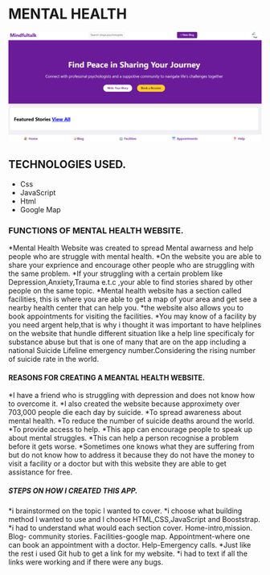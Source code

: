 # MENTAL HEALTH
<img src="./4.png" alt="">

## TECHNOLOGIES USED.
* Css
* JavaScript
* Html
* Google Map
### FUNCTIONS OF MENTAL HEALTH WEBSITE.
*Mental Health Website was created to spread Mental awarness and help people who are struggle with mental health.
*On the website you are able to share your exprience and encourage other people who are struggling with the same problem.
*If your struggling with a certain problem like Depression,Anxiety,Trauma e.t.c ,your able to find stories shared by other people on the same topic.
*Mental health website has a section called facilities, this is where you are able to get a map of your area and get see a nearby health center that can help you.
*the website also allows you to book appointments for visiting the facilities.
*You may know of a facility by you need argent help,that is why i thought it was important to have helplines on the website that hundle different situation like a help line specificaly for substance abuse but that is one of many that are on the app including a national Suicide Lifeline emergency number.Considering the rising number of suicide rate in the world.

#### REASONS FOR CREATING A MEANTAL HEALTH WEBSITE.
*I have a friend who is struggling with depression and does not know how to overcome it.
*I also created the website because approximety over 703,000 people die each day by suicide.
*To spread awareness about mental health.
*To reduce the number of suicide deaths around the world.
*To provide access to help.
*This app can encourage people to speak up about mental struggles.
*This can help a person recognise a problem before it gets worse.
*Sometimes one knows what they are suffering from but do not know how to address it because they do not have the money to visit a facility or a doctor but with this website they are able to get assistance for free.

##### STEPS ON HOW I CREATED THIS APP.

*i brainstormed on the topic l wanted to cover.
*i choose what building method l wanted to use and l choose HTML,CSS,JavaScript and Booststrap.
*i had to understand what would each section cover.
Home-intro,mission.
Blog- community stories.
Facilities-google map.
Appointment-where one can book an appointment with a doctor.
Help-Emergency calls.
*Just like the rest i used Git hub to get a link for my website.
*i had to text if all the links were working and if there were any bugs.




